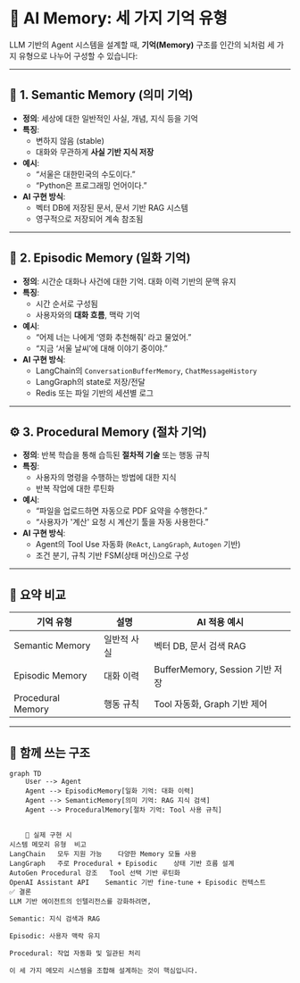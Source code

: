 # 🧠 AI Memory: 세 가지 기억 유형

LLM 기반의 Agent 시스템을 설계할 때, **기억(Memory)** 구조를 인간의 뇌처럼 세 가지 유형으로 나누어 구성할 수 있습니다:

---

## 🧩 1. Semantic Memory (의미 기억)

- **정의**: 세상에 대한 일반적인 사실, 개념, 지식 등을 기억
- **특징**:  
  - 변하지 않음 (stable)
  - 대화와 무관하게 **사실 기반 지식 저장**
- **예시**:
  - “서울은 대한민국의 수도이다.”
  - “Python은 프로그래밍 언어이다.”
- **AI 구현 방식**:
  - 벡터 DB에 저장된 문서, 문서 기반 RAG 시스템
  - 영구적으로 저장되어 계속 참조됨

---

## 💬 2. Episodic Memory (일화 기억)

- **정의**: 시간순 대화나 사건에 대한 기억. 대화 이력 기반의 문맥 유지
- **특징**:
  - 시간 순서로 구성됨
  - 사용자와의 **대화 흐름**, 맥락 기억
- **예시**:
  - “어제 너는 나에게 ‘영화 추천해줘’ 라고 물었어.”
  - “지금 ‘서울 날씨’에 대해 이야기 중이야.”
- **AI 구현 방식**:
  - LangChain의 `ConversationBufferMemory`, `ChatMessageHistory`
  - LangGraph의 state로 저장/전달
  - Redis 또는 파일 기반의 세션별 로그

---

## ⚙️ 3. Procedural Memory (절차 기억)

- **정의**: 반복 학습을 통해 습득된 **절차적 기술** 또는 행동 규칙
- **특징**:
  - 사용자의 명령을 수행하는 방법에 대한 지식
  - 반복 작업에 대한 루틴화
- **예시**:
  - “파일을 업로드하면 자동으로 PDF 요약을 수행한다.”
  - “사용자가 '계산' 요청 시 계산기 툴을 자동 사용한다.”
- **AI 구현 방식**:
  - Agent의 Tool Use 자동화 (`ReAct`, `LangGraph`, `Autogen` 기반)
  - 조건 분기, 규칙 기반 FSM(상태 머신)으로 구성

---

## 📌 요약 비교

| 기억 유형 | 설명 | AI 적용 예시 |
|-----------|------|---------------|
| Semantic Memory | 일반적 사실 | 벡터 DB, 문서 검색 RAG |
| Episodic Memory | 대화 이력 | BufferMemory, Session 기반 저장 |
| Procedural Memory | 행동 규칙 | Tool 자동화, Graph 기반 제어 |

---

## 🔁 함께 쓰는 구조

```mermaid
graph TD
    User --> Agent
    Agent --> EpisodicMemory[일화 기억: 대화 이력]
    Agent --> SemanticMemory[의미 기억: RAG 지식 검색]
    Agent --> ProceduralMemory[절차 기억: Tool 사용 규칙]


    🧠 실제 구현 시
시스템	메모리 유형	비고
LangChain	모두 지원 가능	다양한 Memory 모듈 사용
LangGraph	주로 Procedural + Episodic	상태 기반 흐름 설계
AutoGen	Procedural 강조	Tool 선택 기반 루틴화
OpenAI Assistant API	Semantic 기반 fine-tune + Episodic 컨텍스트	
✅ 결론
LLM 기반 에이전트의 인텔리전스를 강화하려면,

Semantic: 지식 검색과 RAG

Episodic: 사용자 맥락 유지

Procedural: 작업 자동화 및 일관된 처리

이 세 가지 메모리 시스템을 조합해 설계하는 것이 핵심입니다.